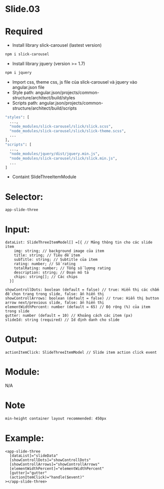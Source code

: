 # Slide.03

# Required

- Install library slick-carousel (lastest version)

```sh
npm i slick-carousel
```

- Install library jquery (version >= 1.7)

```sh
npm i jquery
```

- Import css, theme css, js file của slick-carousel và jquery vào angular.json file
- Style path: angular.json/projects/common-structure/architect/build/styles
- Scripts path: angular.json/projects/common-structure/architect/build/scripts

```sh
"styles": [
  ...,
  "node_modules/slick-carousel/slick/slick.scss",
  "node_modules/slick-carousel/slick/slick-theme.scss",
  ...
],
"scripts": [
  ...,
  "node_modules/jquery/dist/jquery.min.js",
  "node_modules/slick-carousel/slick/slick.min.js",
  ...
]
```

- Containt SlideThreeItemModule

# Selector:

    app-slide-three

# Input:

    dataList: SlideThreeItemModel[] =[{ // Mảng thông tin cho các slide item
        img: string; // background image của item
        title: string; // Tiêu đề item
        subTitle: string; // Subtitle của item
        rating: number; // Số rating
        totalRating: number; // Tổng số lượng rating
        description: string; // Đoạn mô tả
        chips: string[]; // Các chips
      }]

    showControllDots: boolean (default = false) // true: Hiển thị các chấm để chọn trang trong slide, false: ẩn hiển thị
    showControllArrows: boolean (default = false) // true: Hiển thị button arrow next/previous slide, false: ẩn hiển thị
    elementWidthPercent: number (default = 65) // Độ rộng (%) của item trong slide
    gutter: number (default = 10) // Khoảng cách các item (px)
    slideId: string (required) // Id định danh cho slide

# Output:

    actionItemClick: SlideThreeItemModel // Slide item action click event

# Module:

N/A

# Note

```sh
min-height container layout recommended: 450px
```

# Example:

    <app-slide-three
      [dataList]="slideData"
      [showControllDots]="showControllDots"
      [showControllArrows]="showControllArrows"
      [elementWidthPercent]="elementWidthPercent"
      [gutter]="gutter"
      (actionItemClick)="handle($event)"
    ></app-slide-three>
